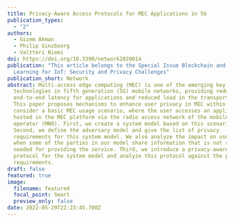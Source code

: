 ```yaml
---
title: Privacy-Aware Access Protocols for MEC Applications in 5G
publication_types:
  - "2"
authors:
  - Gizem Akman
  - Philip Ginzboorg
  - Valtteri Niemi
doi: https://doi.org/10.3390/network2020014
publication: "This article belongs to the Special Issue Blockchain and Machine
  Learning for IoT: Security and Privacy Challenges"
publication_short: Network
abstract: Multi-access edge computing (MEC) is one of the emerging key
  technologies in fifth generation (5G) mobile networks, providing reduced
  end-to-end latency for applications and reduced load in the transport network.
  This paper proposes mechanisms to enhance user privacy in MEC within 5G. We
  consider a basic MEC usage scenario, where the user accesses an application
  hosted in the MEC platform via the radio access network of the mobile network
  operator (MNO). First, we create a system model based on this scenario.
  Second, we define the adversary model and give the list of privacy
  requirements for this system model. We also analyze the impact on user privacy
  when some of the parties in our model share information that is not strictly
  needed for providing the service. Third, we introduce a privacy-aware access
  protocol for the system model and analyze this protocol against the privacy
  requirements.
draft: false
featured: true
image:
  filename: featured
  focal_point: Smart
  preview_only: false
date: 2022-05-29T22:23:45.700Z
---
```

